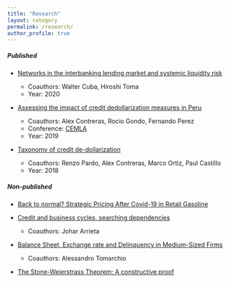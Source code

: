 ```yaml
---
title: "Research"
layout: category
permalink: /research/
author_profile: true
---
```


##### Published

- [Networks in the interbanking lending market and systemic liquidity risk](https://www.bcrp.gob.pe/docs/Publicaciones/Documentos-de-Trabajo/2020/documento-de-trabajo-005-2020.pdf)
    - Coauthors: Walter Cuba, Hiroshi Toma
    - Year: 2020

- [Assessing the impact of credit dedollarization measures in Peru](https://www.bcrp.gob.pe/docs/Publicaciones/Documentos-de-Trabajo/2019/documento-de-trabajo-005-2019.pdf)
    - Coauthors: Alex Contreras, Rocio Gondo, Fernando Perez
    - Conference: [CEMLA](https://www.cemla.org/actividades/2019-final/2019-02-CEMLA-BCE-FRBNY-BCRP/Session%202%20Gondo%20Presentation.pdf)
    - Year: 2019

- [Taxonomy of credit de-dollarization](https://www.bcrp.gob.pe/docs/Publicaciones/Revista-Moneda/moneda-174/moneda-174-01.pdf)
    - Coauthors: Renzo Pardo, Alex Contreras, Marco Ortiz, Paul Castillo
    - Year: 2018

##### Non-published

- [Back to normal? Strategic Pricing After Covid-19 in Retail Gasoline](https://erick11293.github.io/assets/files/non-published/retail_gasoline.pdf)

- [Credit and business cycles, searching dependencies](https://erick11293.github.io/assets/files/non-published/credit_cycles.pdf)
    - Coauthors: Johar Arrieta

- [Balance Sheet, Exchange rate and Delinquency in Medium-Sized Firms](https://erick11293.github.io/assets/files/non-published/exchange_rate_and_delinquency.pdf)
    - Coauthors: Alessandro Tomarchio

- [The Stone-Weierstrass Theorem: A constructive proof](https://erick11293.github.io/assets/files/non-published/stw.pdf)

